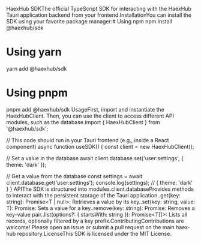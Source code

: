 HaexHub SDKThe official TypeScript SDK for interacting with the HaexHub Tauri application backend from your frontend.InstallationYou can install the SDK using your favorite package manager:# Using npm
npm install @haexhub/sdk

# Using yarn

yarn add @haexhub/sdk

# Using pnpm

pnpm add @haexhub/sdk
UsageFirst, import and instantiate the HaexHubClient. Then, you can use the client to access different API modules, such as the database.import { HaexHubClient } from '@haexhub/sdk';

// This code should run in your Tauri frontend (e.g., inside a React component)
async function useSDK() {
const client = new HaexHubClient();

// Set a value in the database
await client.database.set('user:settings', { theme: 'dark' });

// Get a value from the database
const settings = await client.database.get('user:settings');
console.log(settings); // { theme: 'dark' }
}
APIThe SDK is structured into modules.client.databaseProvides methods to interact with the persistent storage of the Tauri application..get<T>(key: string): Promise<T | null>: Retrieves a value by its key..set<T>(key: string, value: T): Promise<void>: Sets a value for a key..remove(key: string): Promise<void>: Removes a key-value pair..list<T>(options?: { startsWith: string }): Promise<T[]>: Lists all records, optionally filtered by a key prefix.ContributingContributions are welcome! Please open an issue or submit a pull request on the main haex-hub repository.LicenseThis SDK is licensed under the MIT License.
